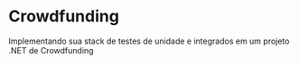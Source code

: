 # Crowdfunding
Implementando sua stack de testes de unidade e integrados em um projeto .NET de Crowdfunding

